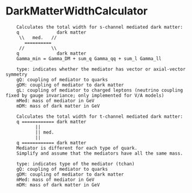 # DarkMatterWidthCalculator

        Calculates the total width for s-channel mediated dark matter:
        q              dark matter
         \\   med.   //
           ========== 
         //          \\
        q              dark matter
        Gamma_min = Gamma_DM + sum_q Gamma_qq + sum_l Gamma_ll

        type: indicates whether the mediator has vector or axial-vector symmetry
        gQ: coupling of mediator to quarks
        gDM: coupling of mediator to dark matter
        gL: coupling of mediator to charged leptons (neutrino coupling fixed by gauge invariance; only implemented for V/A models)
        mMed: mass of mediator in GeV
        mDM: mass of dark matter in GeV

        Calculates the total width for t-channel mediated dark matter:
        q ============ dark matter
               ||
               || med.
               ||
        q ============ dark matter
        Mediator is different for each type of quark. 
        Simplify and assume that the mediators have all the same mass.

        type: indicates type of the mediator (tchan)
        gQ: coupling of mediator to quarks
        gDM: coupling of mediator to dark matter
        mMed: mass of mediator in GeV
        mDM: mass of dark matter in GeV
